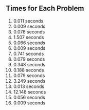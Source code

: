 ## Times for Each Problem

1.  0.011 seconds
2.  0.009 seconds
3.  0.076 seconds
4.  1.507 seconds
5.  0.066 seconds
6.  0.009 seconds
7.  0.741 seconds
8.  0.079 seconds
9.  0.348 seconds
10.  0.188 seconds
11.  0.079 seconds
12.  3.249 seconds
13.  0.013 seconds
14.  12.148 seconds
15.  0.056 seconds
16.  0.009 seconds
